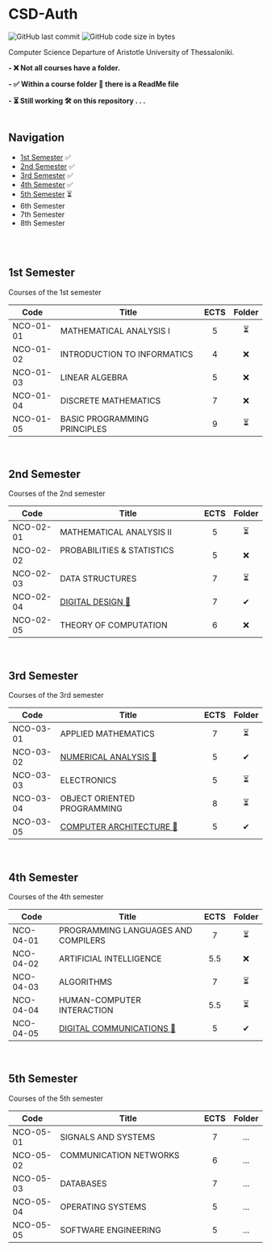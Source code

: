# CSD-Auth

<img alt="GitHub last commit" src="https://img.shields.io/github/last-commit/tsingi-chris/CSD-Auth"> <img alt="GitHub code size in bytes" src="https://img.shields.io/github/languages/code-size/tsingi-chris/CSD-Auth"> 

Computer Science Departure of Aristotle University of Thessaloniki.

__- ❌ Not all courses have a folder.__

__- ✅ Within a course folder 📁 there is a ReadMe file__

__- ⏳ Still working 🛠️ on this repository . . .__
<br/>
<br/>
## Navigation


- [1st Semester](https://github.com/tsingi-chris/CSD-Auth#1st-semester) ✅      
- [2nd Semester](https://github.com/tsingi-chris/CSD-Auth#2nd-semester) ✅
- [3rd Semester](https://github.com/tsingi-chris/CSD-Auth#3rd-semester) ✅
- [4th Semester](https://github.com/tsingi-chris/CSD-Auth#4th-semester) ✅
- [5th Semester](https://github.com/tsingi-chris/CSD-Auth#5th-semester) ⏳
- 6th Semester
- 7th Semester
- 8th Semester

<br/><br/>



## 1st Semester

<!-- [Link for this folder]() -->

Courses of the 1st semester

| Code      | Title                                | ECTS | Folder |
| --------- | ------------------------------------ | :--: | :----: |
| NCO-01-01 | MATHEMATICAL ANALYSIS I              | 5    | ⏳    |
| NCO-01-02 | INTRODUCTION TO INFORMATICS          | 4    | ❌    |
| NCO-01-03 | LINEAR ALGEBRA                       | 5    | ❌    |
| NCO-01-04 | DISCRETE MATHEMATICS                 | 7    | ❌    |
| NCO-01-05 | BASIC PROGRAMMING PRINCIPLES &nbsp;&nbsp;&nbsp;&nbsp;&nbsp;&nbsp;&nbsp;&nbsp;&nbsp;&nbsp;&nbsp;&nbsp;&nbsp;&nbsp;&nbsp;&nbsp;&nbsp;&nbsp;         | 9    | ⏳    |
<br/>



## 2nd Semester

<!-- [Link for this folder]() -->

Courses of the 2nd semester

| Code      | Title                                | ECTS | Folder |
| --------- | ------------------------------------ | :--: | :----: |
| NCO-02-01 | MATHEMATICAL ANALYSIS II             | 5    | ⏳    |
| NCO-02-02 | PROBABILITIES & STATISTICS &nbsp;&nbsp;&nbsp;&nbsp;&nbsp;&nbsp;&nbsp;&nbsp;&nbsp;&nbsp;&nbsp;&nbsp;&nbsp;&nbsp;&nbsp;&nbsp;&nbsp;&nbsp;&nbsp;&nbsp;&nbsp;&nbsp;&nbsp;&nbsp;&nbsp;&nbsp;&nbsp;&nbsp;&nbsp;&nbsp;          | 5    | ❌    |
| NCO-02-03 | DATA STRUCTURES                      | 7    | ⏳    |
| NCO-02-04 | [DIGITAL DESIGN 📂](https://github.com/tsingi-chris/CSD-Auth/tree/main/2nd%20Semester/Digital%20Design) | 7    | ✔     |
| NCO-02-05 | THEORY OF COMPUTATION                | 6    | ❌    |
<br/>



## 3rd Semester

<!-- [Link for this folder]() -->

Courses of the 3rd semester

| Code      | Title                                | ECTS | Folder |
| --------- | ------------------------------------ | :--: | :----: |
| NCO-03-01 | APPLIED MATHEMATICS                  | 7    | ⏳    |
| NCO-03-02 | [NUMERICAL ANALYSIS 📂](https://github.com/tsingi-chris/CSD-Auth/tree/main/3rd%20Semester/Numerical-Analysis) | 5    | ✔     |
| NCO-03-03 | ELECTRONICS                          | 5    | ⏳    |
| NCO-03-04 | OBJECT ORIENTED PROGRAMMING &nbsp;&nbsp;&nbsp;&nbsp;&nbsp;&nbsp;&nbsp;&nbsp;&nbsp;&nbsp;&nbsp;&nbsp;&nbsp;&nbsp;&nbsp;&nbsp;&nbsp;&nbsp;          | 8    | ⏳    |
| NCO-03-05 | [COMPUTER ARCHITECTURE 📂](https://github.com/tsingi-chris/CSD-Auth/tree/main/3rd%20Semester/Computer%20Architecture)                | 5    | ✔    |
<br/>



## 4th Semester

<!-- [Link for this folder]() -->

Courses of the 4th semester

| Code      | Title                                | ECTS | Folder |
| --------- | ------------------------------------ | :--: | :----: |
| NCO-04-01 | PROGRAMMING LANGUAGES AND  COMPILERS | 7    | ⏳    |
| NCO-04-02 | ARTIFICIAL INTELLIGENCE              | 5.5  | ❌    |
| NCO-04-03 | ALGORITHMS                           | 7    | ⏳    |
| NCO-04-04 | HUMAN-COMPUTER INTERACTION           | 5.5  | ⏳    |
| NCO-04-05 | [DIGITAL COMMUNICATIONS 📂](https://github.com/tsingi-chris/CSD-Auth/tree/main/4th%20Semester/Digital%20Communications)          | 5    | ✔    |
<br/>



## 5th Semester

<!-- [Link for this folder]() -->

Courses of the 5th semester

| Code      | Title                                | ECTS | Folder |
| --------- | ------------------------------------ | :--: | :----: |
| NCO-05-01 | SIGNALS AND SYSTEMS                  | 7    | ...    |
| NCO-05-02 | COMMUNICATION NETWORKS &nbsp;&nbsp;&nbsp;&nbsp;&nbsp;&nbsp;&nbsp;&nbsp;&nbsp;&nbsp;&nbsp;&nbsp;&nbsp;&nbsp;&nbsp;&nbsp;&nbsp;&nbsp;&nbsp;&nbsp;&nbsp;&nbsp;&nbsp;&nbsp;&nbsp; | 6    | ...    |
| NCO-05-03 | DATABASES                            | 7    | ...    |
| NCO-05-04 | OPERATING SYSTEMS                    | 5    | ...    |
| NCO-05-05 | SOFTWARE ENGINEERING                 | 5    | ...    |
<br/>


<!-- 
## 6th Semester

[Link for this folder]()

Courses of the 6th semester

| Code      | Title                                       | ECTS | Folder |
| --------- | ------------------------------------------- | :--: | :----: |
| NDM-06-02 | STOCHASTIC SIGNAL PROCESSING                | -    | ❌    |
| NDM-06-04 | PATTERN RECOGNITION-STATISTICAL LEARNING    | -    | ❌    |
| NDM-07-04 | COMPUTER GRAPHICS                           | -    | ❌    |
| NDM-08-04 | BIOINFORMATICS I - COMPUTATIONAL BIOLOGY    | -    | ❌    |
| NET-06-01 | 	MOBILE DEVICE INTERFACES                  | -    | ❌    |
|    ...    |                    ...                      | ...  |  ...  |
<br/>


-->

